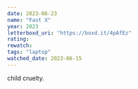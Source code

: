 ```yaml
---
date: 2023-06-23
name: "Fast X"
year: 2023
letterboxd_uri: "https://boxd.it/4pAfEz"
rating: 
rewatch: 
tags: "laptop"
watched_date: 2023-06-15
---
```


child cruelty.
